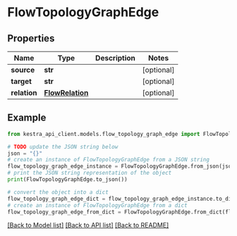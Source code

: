 # FlowTopologyGraphEdge


## Properties

Name | Type | Description | Notes
------------ | ------------- | ------------- | -------------
**source** | **str** |  | [optional] 
**target** | **str** |  | [optional] 
**relation** | [**FlowRelation**](FlowRelation.md) |  | [optional] 

## Example

```python
from kestra_api_client.models.flow_topology_graph_edge import FlowTopologyGraphEdge

# TODO update the JSON string below
json = "{}"
# create an instance of FlowTopologyGraphEdge from a JSON string
flow_topology_graph_edge_instance = FlowTopologyGraphEdge.from_json(json)
# print the JSON string representation of the object
print(FlowTopologyGraphEdge.to_json())

# convert the object into a dict
flow_topology_graph_edge_dict = flow_topology_graph_edge_instance.to_dict()
# create an instance of FlowTopologyGraphEdge from a dict
flow_topology_graph_edge_from_dict = FlowTopologyGraphEdge.from_dict(flow_topology_graph_edge_dict)
```
[[Back to Model list]](../README.md#documentation-for-models) [[Back to API list]](../README.md#documentation-for-api-endpoints) [[Back to README]](../README.md)


